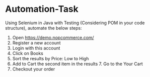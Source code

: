 # Automation-Task

Using Selenium in Java with Testing (Considering POM in your code structure), automate the below steps:
1. Open https://demo.nopcommerce.com/ 
2. Register a new account
3. Login with this account
4. Click on Books
5. Sort the results by Price: Low to High
6. Add to Cart the second item in the results 7. Go to the Your Cart
8. Checkout your order
